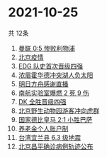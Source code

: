 # 2021-10-25
  共 12条

  <!-- BEGIN -->
  <!-- 最后更新时间:Mon Oct 25 2021 01:56:54 GMT+0000 (Coordinated Universal Time) -->
  1. [曼联 0:5 惨败利物浦](https://www.zhihu.com/search?q=曼联)
1. [北京疫情](https://www.zhihu.com/search?q=北京疫情)
1. [EDG 队史首次晋级四强](https://www.zhihu.com/search?q=edg)
1. [浓眉霍华德冲突湖人负太阳](https://www.zhihu.com/search?q=湖人)
1. [明日方舟感谢直播](https://www.zhihu.com/search?q=明日方舟)
1. [南航实验室爆燃 2 死 9 伤](https://www.zhihu.com/search?q=南京航空航天大学爆燃)
1. [DK 全胜晋级四强](https://www.zhihu.com/search?q=DK)
1. [北京野生动物园游客冲向虎群](https://www.zhihu.com/search?q=北京野生动物园)
1. [国家德比皇马 2:1 小胜巴萨](https://www.zhihu.com/search?q=皇马)
1. [养老金个人账户制](https://www.zhihu.com/search?q=养老金)
1. [台湾宜兰县 6.3 级地震](https://www.zhihu.com/search?q=台湾地震)
1. [北京昌平确诊病例轨迹公布](https://www.zhihu.com/search?q=北京确诊)
  <!-- END -->
  
